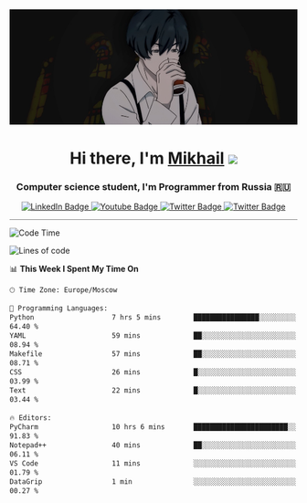 <div>
  <div align="center">
    <img src="img/banner.jpg"/>
    <h1 align="center">Hi there, I'm <a href="https://github.com/Angeloffy" target="_blank">Mikhail</a> 
    <img src="https://github.com/blackcater/blackcater/raw/main/images/Hi.gif" height="32"/></h1>
  </div>

  <h3 align="center">Computer science student, I'm Programmer from Russia 🇷🇺</h3>
  <div id="badges" align="center">
    <a href="https://t.me/angeloffy">
      <img src="https://img.shields.io/badge/Telegram-2CA5E0?style=for-the-badge&logo=telegram&logoColor=white" alt="LinkedIn Badge"/>
    </a>
    <a href="https://www.youtube.com/channel/UCEL3-LeG0U1_2Ji9XXcPhkQ">
      <img src="https://img.shields.io/badge/YouTube-red?style=for-the-badge&logo=youtube&logoColor=white" alt="Youtube Badge"/>
    </a>
    <a href="mailto:angeloffy.work@gmail.com">
      <img src="https://img.shields.io/badge/Gmail-D14836?style=for-the-badge&logo=gmail&logoColor=white" alt="Twitter Badge"/>
    </a>
    <a href="https://discordapp.com/users/949624873649582121">
      <img src="https://img.shields.io/badge/Discord-7289DA?style=for-the-badge&logo=discord&logoColor=white" alt="Twitter Badge"/>
    </a>
</div>
 
 <hr style="height:1px; color:black; background-color:gray"> 
  
<!--START_SECTION:waka-->
![Code Time](http://img.shields.io/badge/Code%20Time-123%20hrs%2011%20mins-blue)

![Lines of code](https://img.shields.io/badge/From%20Hello%20World%20I%27ve%20Written-16.5%20thousand%20lines%20of%20code-blue)

📊 **This Week I Spent My Time On** 

```text
🕑︎ Time Zone: Europe/Moscow

💬 Programming Languages: 
Python                   7 hrs 5 mins        ████████████████░░░░░░░░░   64.40 % 
YAML                     59 mins             ██░░░░░░░░░░░░░░░░░░░░░░░   08.94 % 
Makefile                 57 mins             ██░░░░░░░░░░░░░░░░░░░░░░░   08.71 % 
CSS                      26 mins             █░░░░░░░░░░░░░░░░░░░░░░░░   03.99 % 
Text                     22 mins             █░░░░░░░░░░░░░░░░░░░░░░░░   03.44 % 

🔥 Editors: 
PyCharm                  10 hrs 6 mins       ███████████████████████░░   91.83 % 
Notepad++                40 mins             ██░░░░░░░░░░░░░░░░░░░░░░░   06.11 % 
VS Code                  11 mins             ░░░░░░░░░░░░░░░░░░░░░░░░░   01.79 % 
DataGrip                 1 min               ░░░░░░░░░░░░░░░░░░░░░░░░░   00.27 % 
```


<!--END_SECTION:waka-->
